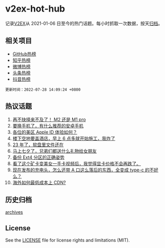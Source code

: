 # v2ex-hot-hub

 记录[V2EX](https://www.v2ex.com/)从 2021-01-06 日至今的热门话题。每小时抓取一次数据，按天[归档](archives)。
 
 ## 相关项目

- [GitHub热榜](https://github.com/snaildev/github-hot-hub)
- [知乎热榜](https://github.com/snaildev/zhihu-hot-hub)
- [微博热榜](https://github.com/snaildev/weibo-hot-hub)
- [头条热榜](https://github.com/snaildev/toutiao-hot-hub)
- [抖音热榜](https://github.com/snaildev/douyin-hot-hub)


 `更新时间：2022-07-28 14:09:24 +0800`

## 热议话题

1. [再不抉择来不及了！ M2 还是 M1 pro](https://www.v2ex.com/t/869141)
1. [要换手机了，有什么推荐的安卓手机](https://www.v2ex.com/t/869035)
1. [各位的美区 Apple ID 体验如何？](https://www.v2ex.com/t/869074)
1. [楼下空地要盖酒店，早上 6 点多就开始施工，我炸了](https://www.v2ex.com/t/869134)
1. [23 年了，软盘里文件还在](https://www.v2ex.com/t/869073)
1. [马上七夕了，兄弟们都送什么礼物给女朋友](https://www.v2ex.com/t/869148)
1. [备份 Ext4 分区的正确姿势](https://www.v2ex.com/t/869026)
1. [看了这个矿卡变美女一手卡视频后，我觉得显卡价格不会再跌了。](https://www.v2ex.com/t/869060)
1. [现在发布的充电头，怎么还带 A 口这么落后的东西，全变成 type-c 的不好么？](https://www.v2ex.com/t/869188)
1. [海外如何最低成本上 CDN?](https://www.v2ex.com/t/869076)

## 历史归档

[archives](archives)

## License

See the [LICENSE](LICENSE) file for license rights and limitations (MIT).
